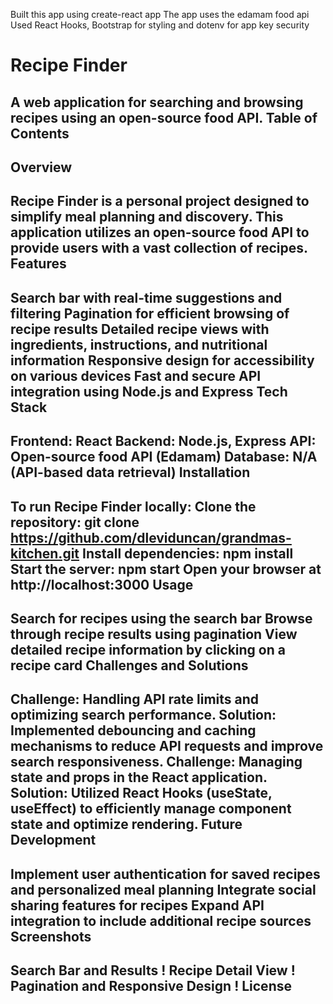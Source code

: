 Built this app using create-react app
The app uses the edamam food api
Used React Hooks, Bootstrap for styling and dotenv for app key security


Recipe Finder
================
A web application for searching and browsing recipes using an open-source food API.
Table of Contents
-----------------
Overview
--------
Recipe Finder is a personal project designed to simplify meal planning and discovery. This application utilizes an open-source food API to provide users with a vast collection of recipes.
Features
--------
Search bar with real-time suggestions and filtering
Pagination for efficient browsing of recipe results
Detailed recipe views with ingredients, instructions, and nutritional information
Responsive design for accessibility on various devices
Fast and secure API integration using Node.js and Express
Tech Stack
------------
Frontend: React
Backend: Node.js, Express
API: Open-source food API (Edamam)
Database: N/A (API-based data retrieval)
Installation
------------
To run Recipe Finder locally:
Clone the repository: git clone https://github.com/dleviduncan/grandmas-kitchen.git
Install dependencies: npm install
Start the server: npm start
Open your browser at http://localhost:3000
Usage
-----
Search for recipes using the search bar
Browse through recipe results using pagination
View detailed recipe information by clicking on a recipe card
Challenges and Solutions
------------------------
Challenge: Handling API rate limits and optimizing search performance.
Solution: Implemented debouncing and caching mechanisms to reduce API requests and improve search responsiveness.
Challenge: Managing state and props in the React application.
Solution: Utilized React Hooks (useState, useEffect) to efficiently manage component state and optimize rendering.
Future Development
------------------
Implement user authentication for saved recipes and personalized meal planning
Integrate social sharing features for recipes
Expand API integration to include additional recipe sources
Screenshots
------------
Search Bar and Results
!
Recipe Detail View
!
Pagination and Responsive Design
!
License
-------